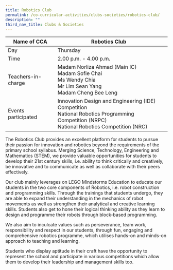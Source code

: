 ```yaml
---
title: Robotics Club
permalink: /co-curricular-activities/clubs-societies/robotics-club/
description: ""
third_nav_title: Clubs & Societies
---
```

|Name of CCA|Robotics Club|  |
| -------- | ------- | --------------- |
|Day | Thursday| 
| Time |2.00 p.m. - 4.00 p.m. 
|Teachers-in-charge |Madam Norliza Ahmad (Main IC)<br>Madam Sofie Chai <br> Ms Wendy Chia <br>Mr Lim Sean Yang<br>Madam Cheng Bee Leng
|Events participated    |Innovation Design and Engineering (IDE) Competition<br>National Robotics Programming Competition (NRPC)<br>National Robotics Competition (NRC)

<p style="box-sizing: inherit; font-size: 1em;">The Robotics Club provides an excellent platform for students to pursue their passion for innovation and robotics beyond the requirements of the primary school syllabus. Merging Science, Technology, Engineering and Mathematics (STEM), we provide valuable opportunities for students to develop their 21st century skills, i.e. ability to think critically and creatively, be innovative and to communicate as well as collaborate with their peers effectively.</p>
<p style="box-sizing: inherit; font-size: 1em;"></p><p style="box-sizing: inherit; font-size: 1em;">Our club mainly leverages on LEGO Mindstorms Education to educate our students in the two core components of Robotics, i.e. robot construction and programming skills. Through the trainings that students undergo, they are able to expand their understanding in the mechanics of robot movements as well as strengthen their analytical and creative learning skills. Students also get to hone their logical thinking ability as they learn to design and programme their robots through block-based programming.</p><p style="box-sizing: inherit; font-size: 1em;"><span style="box-sizing: inherit; font-family: inherit; font-size: inherit;">We also aim to inculcate values such as perseverance, team work, responsibility and respect in our students, through fun, engaging and comprehensive robotics programme, which utilises hands-on and minds-on approach to teaching and learning.

<p style="box-sizing: inherit; font-size: 1em;">Students who display aptitude in their craft have the opportunity to represent the school and participate in various competitions which allow them to develop their leadership and management skills too.</span></p>